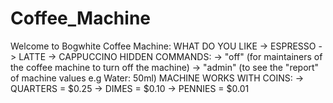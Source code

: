 # Coffee_Machine
Welcome to Bogwhite Coffee Machine:  WHAT DO YOU LIKE  -> ESPRESSO -> LATTE -> CAPPUCCINO  HIDDEN COMMANDS:  -> "off" (for maintainers of the coffee machine to turn off the machine) -> "admin" (to see the "report" of machine values e.g Water: 50ml)  MACHINE WORKS WITH COINS:  -> QUARTERS = $0.25 -> DIMES = $0.10 -> PENNIES = $0.01
